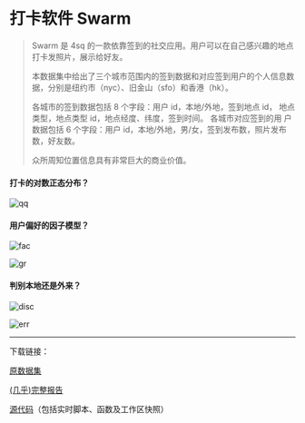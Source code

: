 # 打卡软件 Swarm

> Swarm 是 4sq 的一款依靠签到的社交应用。用户可以在自己感兴趣的地点打卡发照片，展示给好友。
>
> 本数据集中给出了三个城市范围内的签到数据和对应签到用户的个人信息数据，分别是纽约市（nyc）、旧金山（sfo）和香港（hk）。
>
> 各城市的签到数据包括 8 个字段：用户 id，本地/外地，签到地点 id， 地点类型，地点类型 id，地点经度、纬度，签到时间。
> 各城市对应签到的用 户数据包括 6 个字段：用户 id，本地/外地，男/女，签到发布数，照片发布 数，好友数。
>
> 众所周知位置信息具有非常巨大的商业价值。

#### 打卡的对数正态分布？

![qq](\SwarmTex\qq.png)

#### 用户偏好的因子模型？

![fac](\SwarmTex\fac2_oblique.png)

![gr](\SwarmTex\group.png)

#### 判别本地还是外来？

![disc](\SwarmTex\disc.png)

![err](\SwarmTex\err_f.png)

---

下载链接：

<a href="SwarmData.zip" download>原数据集</a>

<a href="Swarm.pdf" download>(几乎)完整报告</a>

<a href="SwarMatlab.zip" download>源代码</a>（包括实时脚本、函数及工作区快照）